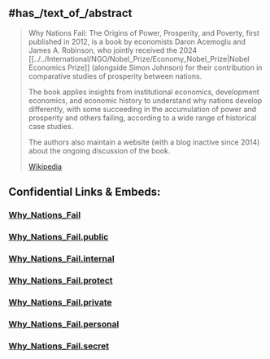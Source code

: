 
## #has_/text_of_/abstract 

> Why Nations Fail: The Origins of Power, Prosperity, and Poverty, first published in 2012, 
> is a book by economists Daron Acemoglu and James A. Robinson, who jointly 
> received the 2024 [[../../International/NGO/Nobel_Prize/Economy_Nobel_Prize|Nobel Economics Prize]] (alongside Simon Johnson) 
> for their contribution in comparative studies of prosperity between nations. 
> 
> The book applies insights from institutional economics, development economics, 
> and economic history to understand why nations develop differently, 
> with some succeeding in the accumulation of power and prosperity 
> and others failing, according to a wide range of historical case studies.
>
> The authors also maintain a website (with a blog inactive since 2014) 
> about the ongoing discussion of the book.
>
> [Wikipedia](https://en.wikipedia.org/wiki/Why%20Nations%20Fail) 


## Confidential Links & Embeds: 

### [Why_Nations_Fail](/_Standards/Economics/Institution/Why_Nations_Fail.md) 

### [Why_Nations_Fail.public](/_public/Economics/Institution/Why_Nations_Fail.public.md) 

### [Why_Nations_Fail.internal](/_internal/Economics/Institution/Why_Nations_Fail.internal.md) 

### [Why_Nations_Fail.protect](/_protect/Economics/Institution/Why_Nations_Fail.protect.md) 

### [Why_Nations_Fail.private](/_private/Economics/Institution/Why_Nations_Fail.private.md) 

### [Why_Nations_Fail.personal](/_personal/Economics/Institution/Why_Nations_Fail.personal.md) 

### [Why_Nations_Fail.secret](/_secret/Economics/Institution/Why_Nations_Fail.secret.md)

